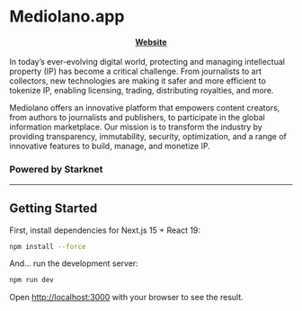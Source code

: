 # Mediolano.app

<h4 align="center">
  <a href="https://mediolano.app">Website</a>
</h4>

In today’s ever-evolving digital world, protecting and managing intellectual property (IP) has become a critical challenge. From journalists to art collectors, new technologies are making it safer and more efficient to tokenize IP, enabling licensing, trading, distributing royalties, and more.

Mediolano offers an innovative platform that empowers content creators, from authors to journalists and publishers, to participate in the global information marketplace. Our mission is to transform the industry by providing transparency, immutability, security, optimization, and a range of innovative features to build, manage, and monetize IP.

### Powered by Starknet

---

## Getting Started

First, install dependencies for Next.js 15 + React 19:

```bash
npm install --force
```

And... run the development server:

```bash
npm run dev
```

Open [http://localhost:3000](http://localhost:3000) with your browser to see the result.
